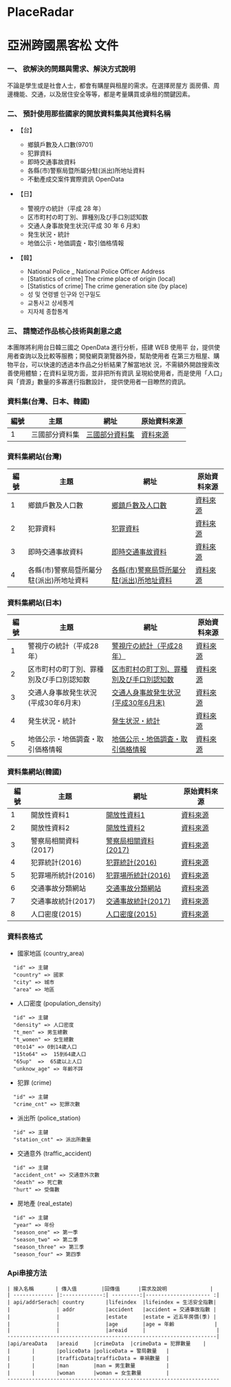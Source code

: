 # PlaceRadar
亞洲跨國黑客松 文件
===

### 一、 欲解決的問題與需求、解決方式說明
不論是學生或是社會人士，都會有購屋與租屋的需求。在選擇房屋方
面房價、周邊機能、交通，以及居住安全等等，都是考量購買或承租的關鍵因素。

### 二、 預計使用那些國家的開放資料集與其他資料名稱
+ 【台】 
  -  鄉鎮戶數及人口數(9701)
	-  犯罪資料
	-  即時交通事故資料
	-  各縣(市)警察局暨所屬分駐(派出)所地址資料
	-  不動產成交案件實際資訊 OpenData
    
+ 【日】 
  -  警視庁の統計（平成 28 年）
	-  区市町村の町丁別、罪種別及び手口別認知数
	-  交通人身事故発生状況(平成 30 年 6 月末)
	-  発生状況・統計
	-  地価公示・地価調査・取引価格情報

+ 【韓】 
  -  National Police _ National Police Officer Address
	-  [Statistics of crime] The crime place of origin (local)
	-  [Statistics of crime] The crime generation site (by place)
	-  성 및 연령별 인구와 인구밀도
	-  교통사고 상세통계
	-  지자체 종합통계
### 三、 請簡述作品核心技術與創意之處
 本團隊將利用台日韓三國之 OpenData 進行分析，搭建 WEB 使用平
台，提供使用者查詢以及比較等服務；開發網頁瀏覽器外掛，幫助使用者
在第三方租屋、購物平台，可以快速的透過本作品之分析結果了解當地狀
況，不需額外開啟搜索改善使用體驗；在資料呈現方面，並非把所有資訊
呈現給使用者，而是使用「人口」與「資源」數量的多寡進行指數設計，
提供使用者一目瞭然的資訊。

### 資料集(台灣、日本、韓國)

|編號| 主題 | 網址 |原始資料來源|
| --- | --- |--- |--- |
|1| 三國部分資料集 | [三國部分資料集](https://docs.google.com/spreadsheets/d/16t37OKHQAwh8CJ4gBMXeVVhQXtLOO6DFTDxbZbrBCHw/edit#gid=1507801228)|[資料來源](https://www.accupass.com/event/1806221006151202784160)


### 資料集網站(台灣)

|編號| 主題 | 網址 |原始資料來源|
| --- | --- |--- |--- |
|1|鄉鎮戶數及人口數|[鄉鎮戶數及人口數](https://www.ris.gov.tw/346)|[資料來源](https://www.ris.gov.tw/346)
|2|犯罪資料|[犯罪資料](https://data.gov.tw/dataset/14200 )|[資料來源](https://data.gov.tw/)
|3|即時交通事故資料|[即時交通事故資料](https://data.gov.tw/dataset/13139) |[資料來源](https://data.gov.tw/)
|4|各縣(市)警察局暨所屬分駐(派出)所地址資料| [各縣(市)警察局暨所屬分駐(派出)所地址資料](https://data.gov.tw/dataset/5958 )|[資料來源](https://data.gov.tw/)

### 資料集網站(日本)

|編號| 主題 | 網址 |原始資料來源|
| --- | --- |--- |--- |
|1| 警視庁の統計（平成28年） | [警視庁の統計（平成28年）](http://www.keishicho.metro.tokyo.jp/about_mpd/jokyo_tokei/tokei/k_tokei28.html)|[資料來源](http://www.keishicho.metro.tokyo.jp/index.html)
|2| 区市町村の町丁別、罪種別及び手口別認知数 |[区市町村の町丁別、罪種別及び手口別認知数](http://www.keishicho.metro.tokyo.jp/about_mpd/jokyo_tokei/jokyo/ninchikensu.html )|[資料來源](http://www.keishicho.metro.tokyo.jp/index.html)
|3|交通人身事故発生状況(平成30年6月末)|[交通人身事故発生状況(平成30年6月末)](http://www.keishicho.metro.tokyo.jp/about_mpd/jokyo_tokei/tokei_jokyo/traffic_accident.html )|[資料來源](http://www.keishicho.metro.tokyo.jp/index.html)
|4|発生状況・統計|[発生状況・統計](http://www.keishicho.metro.tokyo.jp/about_mpd/jokyo_tokei/index.html) |[資料來源](http://www.keishicho.metro.tokyo.jp/index.html)
|5|地価公示・地価調査・取引価格情報|[地価公示・地価調査・取引価格情報](http://www.land.mlit.go.jp/webland/)|[資料來源](http://www.land.mlit.go.jp/webland/)


### 資料集網站(韓國)

|編號| 主題 | 網址 |原始資料來源|
| --- | --- |--- |---|
|1|開放性資料1|[開放性資料1](https://www.data.go.kr/)|[資料來源](https://www.data.go.kr/)
|2|開放性資料2|[開放性資料2](http://kosis.kr/index/index.do)|[資料來源](http://kosis.kr/index/index.do)
|3|警察局相關資料(2017)|[警察局相關資料(2017)](https://www.data.go.kr/dataset/3075501/fileData.do)|[資料來源](https://www.data.go.kr/)
|4|犯罪統計(2016)|[犯罪統計(2016)](https://www.data.go.kr/dataset/3074462/fileData.do)|[資料來源](https://www.data.go.kr/)
|5|犯罪場所統計(2016)|[犯罪場所統計(2016)](https://www.data.go.kr/dataset/3074463/fileData.do)|[資料來源](https://www.data.go.kr/)
|6|交通事故分類網站|[交通事故分類網站](http://taas.koroad.or.kr/web/shp/sbm/initStatsAnals.do?menuId=WEB_KMP_STA)|[資料來源](http://taas.koroad.or.kr/)
|7|交通事故統計(2017)|[交通事故統計(2017)](https://drive.google.com/file/d/18jxqDc70sKAQxZZJeja1a5AX8IqRzsoS/view?usp=sharing)|[資料來源](http://taas.koroad.or.kr/web/shp/sbm/initStatsAnals.do?menuId=WEB_KMP_STA)
|8|人口密度(2015)|[人口密度(2015)](http://kosis.kr/statHtml/statHtml.do?orgId=110&tblId=DT_11001N_2013_A001&vw_cd=MT_OTITLE&list_id=110_11001_006_01&scrId=&seqNo=&lang_mode=ko&obj_var_id=&itm_id=&conn_path=E1#)|[資料來源](http://taas.koroad.or.kr/web/shp/sbm/initStatsAnals.do?menuId=WEB_KMP_STA)



### 資料表格式
* 國家地區 (country_area)
```php=1
  "id" => 主鍵
  "country" => 國家
  "city" => 城市
  "area" => 地區
```

* 人口密度 (population_density)
```php=1
  "id" => 主鍵
  "density" => 人口密度
  "t_men" => 男生總數
  "t_women" => 女生總數
  "0to14" => 0到14歲人口
  "15to64" =>  15到64歲人口
  "65up"  =>  65歲以上人口
  "unknow_age" => 年齡不詳
```

* 犯罪 (crime) 
```php=1
  "id" => 主鍵
  "crime_cnt" => 犯罪次數
```

* 派出所 (police_station) 
```php=1
  "id" => 主鍵
  "station_cnt" => 派出所數量
```
* 交通意外 (traffic_accident) 
```php=1
  "id" => 主鍵
  "accident_cnt" => 交通意外次數
  "death" => 死亡數
  "hurt" => 受傷數
```



* 房地產 (real_estate)
```php=1
  "id" => 主鍵
  "year" => 年份
  "season_one" => 第一季
  "season_two" => 第二季
  "season_three" => 第三季
  "season_four" => 第四季
```

### Api串接方法
```
| 接入名稱       | 傳入值        |回傳值      |需求及說明              |
| ------------- |:-------------:| ---------:|--------------------- :|
| api/addrSerach| country       |lifeindex  |lifeindex = 生活安全指數|
|               | addr          |accident   |accident = 交通事故指數 |
|               |               |estate     |estate = 近五年房價(季) |
|               |               |age        |age = 年齡             |
|               |               |areaid     |                       |
--------------------------------------------------------------------|
|api/areaData   |areaid		|crimeData  |crimeData = 犯罪數量    |
|		|		|policeData |policeData = 警局數量   |	
|		|		|trafficData|trafficData = 車禍數量  |
|		|		|man	    |man = 男生數量          |
|		|		|woman	    |woman = 女生數量        |
---------------------------------------------------------------------

```
